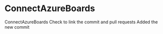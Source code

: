 # ConnectAzureBoards
ConnectAzureBoards
Check to link the commit and pull requests
Added the new commit
